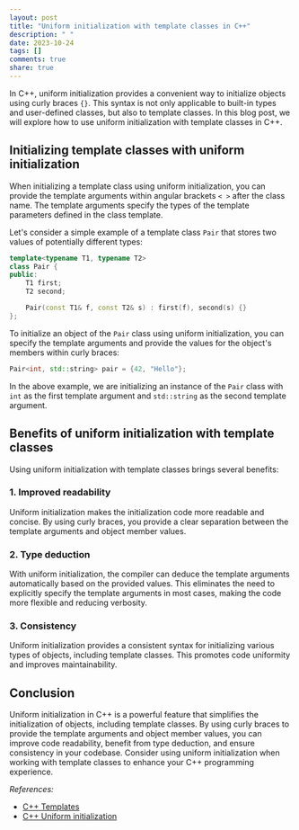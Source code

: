 ```yaml
---
layout: post
title: "Uniform initialization with template classes in C++"
description: " "
date: 2023-10-24
tags: []
comments: true
share: true
---
```


In C++, uniform initialization provides a convenient way to initialize objects using curly braces `{}`. This syntax is not only applicable to built-in types and user-defined classes, but also to template classes. In this blog post, we will explore how to use uniform initialization with template classes in C++.

## Initializing template classes with uniform initialization

When initializing a template class using uniform initialization, you can provide the template arguments within angular brackets `< >` after the class name. The template arguments specify the types of the template parameters defined in the class template.

Let's consider a simple example of a template class `Pair` that stores two values of potentially different types:

```cpp
template<typename T1, typename T2>
class Pair {
public:
    T1 first;
    T2 second;

    Pair(const T1& f, const T2& s) : first(f), second(s) {}
};
```

To initialize an object of the `Pair` class using uniform initialization, you can specify the template arguments and provide the values for the object's members within curly braces:

```cpp
Pair<int, std::string> pair = {42, "Hello"};
```

In the above example, we are initializing an instance of the `Pair` class with `int` as the first template argument and `std::string` as the second template argument.

## Benefits of uniform initialization with template classes

Using uniform initialization with template classes brings several benefits:

### 1. Improved readability

Uniform initialization makes the initialization code more readable and concise. By using curly braces, you provide a clear separation between the template arguments and object member values.

### 2. Type deduction

With uniform initialization, the compiler can deduce the template arguments automatically based on the provided values. This eliminates the need to explicitly specify the template arguments in most cases, making the code more flexible and reducing verbosity.

### 3. Consistency

Uniform initialization provides a consistent syntax for initializing various types of objects, including template classes. This promotes code uniformity and improves maintainability.

## Conclusion

Uniform initialization in C++ is a powerful feature that simplifies the initialization of objects, including template classes. By using curly braces to provide the template arguments and object member values, you can improve code readability, benefit from type deduction, and ensure consistency in your codebase. Consider using uniform initialization when working with template classes to enhance your C++ programming experience.

_References:_

- [C++ Templates](https://en.cppreference.com/w/cpp/language/templates)
- [C++ Uniform initialization](https://en.cppreference.com/w/cpp/language/list_initialization)